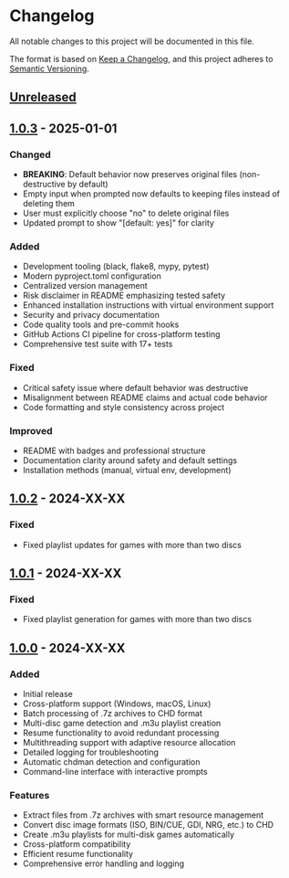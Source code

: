 # Changelog

All notable changes to this project will be documented in this file.

The format is based on [Keep a Changelog](https://keepachangelog.com/en/1.0.0/),
and this project adheres to [Semantic Versioning](https://semver.org/spec/v2.0.0.html).

## [Unreleased]

## [1.0.3] - 2025-01-01

### Changed
- **BREAKING**: Default behavior now preserves original files (non-destructive by default)
- Empty input when prompted now defaults to keeping files instead of deleting them
- User must explicitly choose "no" to delete original files
- Updated prompt to show "[default: yes]" for clarity

### Added
- Development tooling (black, flake8, mypy, pytest)
- Modern pyproject.toml configuration
- Centralized version management
- Risk disclaimer in README emphasizing tested safety
- Enhanced installation instructions with virtual environment support
- Security and privacy documentation
- Code quality tools and pre-commit hooks
- GitHub Actions CI pipeline for cross-platform testing
- Comprehensive test suite with 17+ tests

### Fixed
- Critical safety issue where default behavior was destructive
- Misalignment between README claims and actual code behavior
- Code formatting and style consistency across project

### Improved
- README with badges and professional structure
- Documentation clarity around safety and default settings
- Installation methods (manual, virtual env, development)

## [1.0.2] - 2024-XX-XX

### Fixed
- Fixed playlist updates for games with more than two discs

## [1.0.1] - 2024-XX-XX

### Fixed  
- Fixed playlist generation for games with more than two discs

## [1.0.0] - 2024-XX-XX

### Added
- Initial release
- Cross-platform support (Windows, macOS, Linux)
- Batch processing of .7z archives to CHD format
- Multi-disc game detection and .m3u playlist creation
- Resume functionality to avoid redundant processing
- Multithreading support with adaptive resource allocation
- Detailed logging for troubleshooting
- Automatic chdman detection and configuration
- Command-line interface with interactive prompts

### Features
- Extract files from .7z archives with smart resource management
- Convert disc image formats (ISO, BIN/CUE, GDI, NRG, etc.) to CHD
- Create .m3u playlists for multi-disk games automatically
- Cross-platform compatibility
- Efficient resume functionality
- Comprehensive error handling and logging

[Unreleased]: https://github.com/AKSDug/7z-to-chd/compare/v1.0.3...HEAD
[1.0.3]: https://github.com/AKSDug/7z-to-chd/compare/v1.0.2...v1.0.3
[1.0.2]: https://github.com/AKSDug/7z-to-chd/compare/v1.0.1...v1.0.2
[1.0.1]: https://github.com/AKSDug/7z-to-chd/compare/v1.0.0...v1.0.1
[1.0.0]: https://github.com/AKSDug/7z-to-chd/releases/tag/v1.0.0